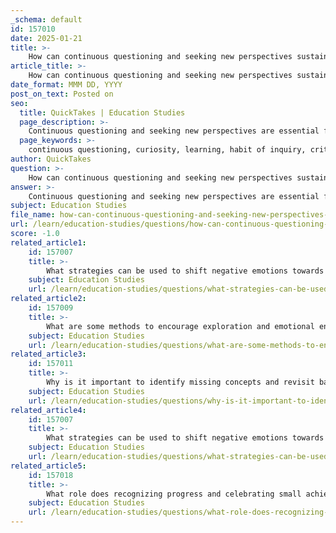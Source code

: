 ```yaml
---
_schema: default
id: 157010
date: 2025-01-21
title: >-
    How can continuous questioning and seeking new perspectives sustain curiosity in learning?
article_title: >-
    How can continuous questioning and seeking new perspectives sustain curiosity in learning?
date_format: MMM DD, YYYY
post_on_text: Posted on
seo:
  title: QuickTakes | Education Studies
  page_description: >-
    Continuous questioning and seeking new perspectives are essential for sustaining curiosity in learning. These practices foster a habit of inquiry, promote critical thinking, and create a supportive environment, encouraging students to explore and engage deeply with their subjects.
  page_keywords: >-
    continuous questioning, curiosity, learning, habit of inquiry, critical thinking, driving questions, diverse perspectives, supportive learning environment, exploration, discovery, engagement, growth mindset, project-based learning, open-ended questions, empathy, lifelong learning
author: QuickTakes
question: >-
    How can continuous questioning and seeking new perspectives sustain curiosity in learning?
answer: >-
    Continuous questioning and seeking new perspectives are essential for sustaining curiosity in learning. Here’s how these practices contribute to a vibrant learning environment:\n\n1. **Fostering a Habit of Inquiry**: When students engage in continuous questioning, they develop a habit of inquiry that drives their learning process. This habit encourages them to dig deeper into subjects, moving beyond surface-level understanding. As they learn to formulate better questions, they become more invested in their learning journey, which enhances their curiosity.\n\n2. **Promoting Critical Thinking**: Effective questioning promotes critical thinking skills. By asking open-ended questions, educators can challenge students to think critically about the material. For instance, questions like "What would happen if we approached this problem from a different angle?" encourage students to explore alternative perspectives and solutions, fostering a deeper understanding of complex concepts.\n\n3. **Engagement through Driving Questions**: Incorporating driving questions in project-based learning creates a sense of challenge and interest. These questions, such as "Why do leaves have different shapes?" allow students to take ownership of their learning. By exploring topics that intrigue them, students are more likely to remain engaged and curious about the subject matter.\n\n4. **Diverse Perspectives**: Seeking new perspectives enriches the learning experience. Exposure to diverse viewpoints encourages students to consider multiple angles on a topic, enhancing their critical thinking and analytical skills. This diversity not only broadens their understanding but also fosters empathy and inclusivity, which are vital in today’s interconnected world.\n\n5. **Creating a Supportive Learning Environment**: Establishing a culture where questions are valued and treated with respect is crucial. When students feel comfortable asking questions and exploring ideas, they are more likely to engage actively in their learning. This supportive atmosphere encourages them to view incorrect answers as learning opportunities, further promoting a growth mindset.\n\n6. **Encouraging Exploration and Discovery**: Curiosity questions, which often lack definitive answers, serve as catalysts for exploration. These questions stimulate deeper thinking and reflection, prompting students to investigate and discover new information. This exploration not only sustains curiosity but also makes learning enjoyable and fulfilling.\n\nIn summary, continuous questioning and the pursuit of new perspectives are vital for sustaining curiosity in learning. They promote critical thinking, engagement, and a deeper understanding of subjects, while also fostering a supportive and inclusive learning environment. By cultivating these practices, educators can inspire a lifelong love of learning in their students.
subject: Education Studies
file_name: how-can-continuous-questioning-and-seeking-new-perspectives-sustain-curiosity-in-learning.md
url: /learn/education-studies/questions/how-can-continuous-questioning-and-seeking-new-perspectives-sustain-curiosity-in-learning
score: -1.0
related_article1:
    id: 157007
    title: >-
        What strategies can be used to shift negative emotions towards learning into a positive attitude?
    subject: Education Studies
    url: /learn/education-studies/questions/what-strategies-can-be-used-to-shift-negative-emotions-towards-learning-into-a-positive-attitude
related_article2:
    id: 157009
    title: >-
        What are some methods to encourage exploration and emotional engagement in education?
    subject: Education Studies
    url: /learn/education-studies/questions/what-are-some-methods-to-encourage-exploration-and-emotional-engagement-in-education
related_article3:
    id: 157011
    title: >-
        Why is it important to identify missing concepts and revisit basic principles in education?
    subject: Education Studies
    url: /learn/education-studies/questions/why-is-it-important-to-identify-missing-concepts-and-revisit-basic-principles-in-education
related_article4:
    id: 157007
    title: >-
        What strategies can be used to shift negative emotions towards learning into a positive attitude?
    subject: Education Studies
    url: /learn/education-studies/questions/what-strategies-can-be-used-to-shift-negative-emotions-towards-learning-into-a-positive-attitude
related_article5:
    id: 157018
    title: >-
        What role does recognizing progress and celebrating small achievements play in enhancing motivation?
    subject: Education Studies
    url: /learn/education-studies/questions/what-role-does-recognizing-progress-and-celebrating-small-achievements-play-in-enhancing-motivation
---
```


&nbsp;